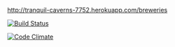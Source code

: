 http://tranquil-caverns-7752.herokuapp.com/breweries

[![Build Status](https://travis-ci.org/itron/wadror.png)](https://travis-ci.org/itron/wadror)

[![Code Climate](https://codeclimate.com/github/itron/wadror.png)](https://codeclimate.com/github/itron/wadror)